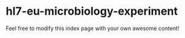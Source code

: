 # hl7-eu-microbiology-experiment

Feel free to modify this index page with your own awesome content!
